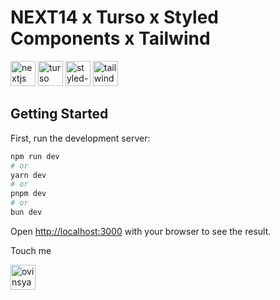 # NEXT14 x Turso x Styled Components x Tailwind
[<img alt="nextjs" src="https://cdn.worldvectorlogo.com/logos/next-js.svg" width="40" />](https://cdn.worldvectorlogo.com/logos/next-js.svg/)
[<img alt="turso" src="https://encrypted-tbn0.gstatic.com/images?q=tbn:ANd9GcQN2DIA9wlyEqC92NdMDvNcOqGUt0t6vPnGbBCvKtFKHg&s" width="40" />](https://encrypted-tbn0.gstatic.com/images?q=tbn:ANd9GcQN2DIA9wlyEqC92NdMDvNcOqGUt0t6vPnGbBCvKtFKHg&s/)
[<img alt="styled-components" src="https://raw.githubusercontent.com/styled-components/brand/master/styled-components.png" width="40" />](https://raw.githubusercontent.com/styled-components/brand/master/styled-components.png/)
[<img alt="tailwind" src="https://image.pngaaa.com/779/6447779-middle.png" width="40" />](https://image.pngaaa.com/779/6447779-middle.png/)



## Getting Started

First, run the development server:

```bash
npm run dev
# or
yarn dev
# or
pnpm dev
# or
bun dev
```

Open [http://localhost:3000](http://localhost:3000) with your browser to see the result.

Touch me

[<img alt="ovinsyah" src="https://ovinsyah.com/ini-logo.png" width="40" />](https://ovinsyah.com/)